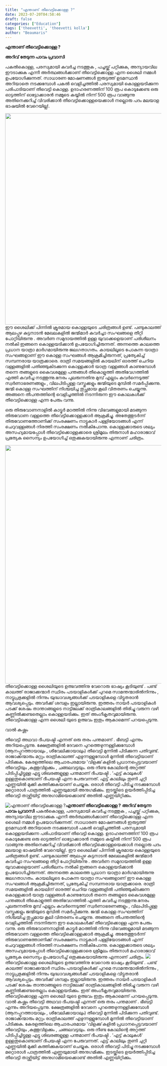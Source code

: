 ```yaml
---
title: "എന്താണ് തീവെട്ടിക്കൊള്ള ?"
date: 2023-07-20T04:58:46
draft: false
categories: ["Education"]
tags: ['theevetti', 'theevetti kolla']
author: "Beaumaris"
---
```


<strong>എന്താണ് തീവെട്ടിക്കൊള്ള ?</strong>

<strong>അറിവ് തേടുന്ന പാവം പ്രവാസി</strong>

പകൽകൊള്ള, പരസ്യമായി കവർച്ച നടത്തുക , പച്ചയ്ക്ക് പറ്റിക്കുക, അന്യായവില ഈടാക്കുക എന്നീ അർത്ഥങ്ങൾക്കാണ് തീവെട്ടിക്കൊള്ള എന്ന ശൈലി നമ്മൾ ഉപയോഗിക്കുന്നത്. സാധാരണ മോഷണങ്ങൾ ഇരുട്ടത്ത് ഉടമസ്ഥൻ അറിയാതെ നടക്കുമ്പോൾ പകൽ വെളിച്ചത്തിൽ പരസ്യമായി കൊള്ളയടിക്കുന്ന പരിപാടിയാണ് തീവെട്ടി കൊള്ള. ഉദാഹരണത്തിന് 100 രൂപ കൊടുക്കേണ്ട ഒരു ഓട്ടത്തിന് ഓട്ടോക്കാരൻ നമ്മുടെ കയ്യിൽ നിന്ന് 500 രൂപ വാങ്ങുന്നു അതിനെക്കുറിച്ച്‌ വിവരിക്കാൻ തീവെട്ടിക്കൊള്ളയെക്കാൾ നല്ലൊരു പദം മലയാള ഭാഷയിൽ വേറെയില്ല!.

<a href="https://cdn.boolokam.com/articles/2023/07/fwwww-5.jpg"><img class="alignnone size-full wp-image-403669" src="https://cdn.boolokam.com/articles/2023/07/fwwww-5.jpg" alt="" width="1023" height="681" /></a>ഈ ശൈലിക്ക് പിന്നിൽ ക്രൂരമായ കൊള്ളയുടെ ചരിത്രങ്ങൾ ഉണ്ട്. പണ്ടുകാലത്ത് ആലപ്പുഴ കുട്ടനാടൻ മേഖലകളിൽ ജന്മിമാർ കവർച്ചാ സംഘങ്ങളെ തീറ്റി പോറ്റിയിരുന്നു . അവർണ സമുദായത്തിൽ ഉള്ള യുവാക്കളെയാണ് പരിശീലനം നൽകി ഇങ്ങനെ കൊള്ളയടിക്കാൻ ഉപയോഗിച്ചിരുന്നത്. അന്നത്തെ കാലത്തെ പ്രധാന യാത്രാ മാർഗമായിരുന്നു ജലഗതാഗതം. കായലിലൂടെ പോകുന്ന യാത്രാ സംഘങ്ങളാണ് ഈ കൊള്ള സംഘങ്ങൾ ആക്രമിച്ചിരുന്നത്, പ്രത്യേകിച്ച് സമ്പന്നരായ യാത്രക്കാരെ. രാത്രി സമയങ്ങളിൽ കായലിന് ഓരത്ത് ചെറിയ വള്ളങ്ങളിൽ പതിഞ്ഞുകിടക്കുന്ന കൊള്ളക്കാർ യാത്ര വള്ളങ്ങൾ കാണുമ്പോൾ തന്നെ തങ്ങളുടെ കൈവശമുള്ള പന്തങ്ങൾ തീകൊളുത്തി അതിവേഗത്തിൽ എത്തി കവർച്ച നടത്തുന്നു.നേരം പുലരുന്നതിനു മുമ്പ് എല്ലാം കവർന്നെടുത്ത് സ്വർണാഭരണങ്ങളും , വിലപിടിപ്പുള്ള വസ്തുക്കളും ജന്മിയുടെ മുമ്പിൽ സമർപ്പിക്കുന്നു. ജന്മി കൊള്ള സംഘത്തിന് നിശ്ചയിച്ച തുച്ഛമായ കൂലി വിതരണം ചെയ്യുന്നു. അങ്ങനെ തീപന്തത്തിന്റെ വെളിച്ചത്തിൽ നടന്നിരുന്ന ഈ കൊലകൾക്ക് തീവെട്ടിക്കൊള്ള എന്ന പേരും വന്നു.

ഒരു തിരുവോണനാളിൽ കാട്ടൂർ മഠത്തിൽ നിന്നു വിഭവങ്ങളുമായി മടങ്ങുന്ന തിരുവോണ വള്ളത്തെ തീവെട്ടിക്കൊള്ളക്കാർ ആക്രമിച്ചു. അതേത്തുടർന്ന് തിരുവോണത്തോണിക്ക് സംരക്ഷണം നാട്ടുകാർ പള്ളിയോടങ്ങൾ എന്ന് ചെറുവള്ളങ്ങൾ നിരത്തി സംരക്ഷണം നൽകിപോന്നു. കൊള്ളക്കാരുടെ ശല്യം അസഹ്യമായപ്പോൾ തീവെട്ടിക്കൊള്ളക്കാരെ ശ്രീമൂലം തിരുനാൾ മഹാരാജാവ് പ്രത്യേക സൈന്യം ഉപയോഗിച്ച് ഒതുക്കുകയായിരുന്നു എന്നാണ് ചരിത്രം.

<a href="https://cdn.boolokam.com/articles/2023/07/geg-1.jpg"><img class="alignnone size-large wp-image-403670" src="https://cdn.boolokam.com/articles/2023/07/geg-1-1024x768.jpg" alt="" width="1024" height="768" /></a>തീവെട്ടിക്കൊള്ള ശൈലിയുടെ ഉത്ഭവത്തിനു വേറൊരു ഭാഷ്യം കൂടിയുണ്ട് . പണ്ട് കാലത്ത് രാജാക്കന്മാർ സ്ഥിരം പടയാളികൾക്ക് പുറമെ സാമന്തന്മാരിൽനിന്നും , നാട്ടുപ്രഭുക്കളിൽ നിന്നും യുദ്ധാവശ്യങ്ങൾക്ക് പടയാളികളെ വിട്ടുതരാൻ ആവശ്യപ്പെടും. അവർക്ക് ശമ്പളം ഇല്ലായിരുന്നു. ഇത്തരം നായർ പടയാളികൾ പടക്ക് ശേഷം താന്താങ്ങളുടെ നാട്ടിലേക്ക് രാത്രികാലങ്ങളിൽ തിരിച്ചു വരുന്ന വഴി കണ്ണിൽക്കണ്ടതെല്ലാം കൊള്ളയടിക്കും. ഇത് അംഗീകൃതവുമായിരുന്നു. തീവെട്ടിക്കൊള്ള എന്ന ശൈലി യുടെ ഉത്ഭവം ഇതും ആകാമെന്ന് പറയപ്പെടുന്നു.

വാൽ കഷ്ണം

തീവെട്ടി അഥവാ ദീപയഷ്ടി എന്നത് ഒരു തരം പന്തമാണ് . ഭീബട്ടി എന്നും അറിയപ്പെടുന്നു. ക്ഷേത്രങ്ങളിൽ ദേവനെ പുറത്തെഴുന്നള്ളിക്കുമ്പോൾ (ആനപ്പുറത്തായാലും , ശീവേലിക്കായാലും) തീവെട്ടി മുന്നിൽ പിടിക്കുന്ന പതിവുണ്ട്. രാജാക്കന്മാരും മറ്റും രാത്രികാലത്ത് എഴുന്നള്ളുമ്പോൾ മുന്നിൽ തീവെട്ടിയാണ് പിടിക്കുക. കേരളത്തിലെ ആചാരപരമായ 'വിളക്കു'കളിൽ പ്രധാനപ്പെട്ടവയാണ് തീവെട്ടിയും ,കുത്തുവിളക്കും , ചങ്ങലവട്ടയും. ഒരു നീണ്ട കോലിന്റെ അറ്റത്ത് പിടിപ്പിച്ചിട്ടുള്ള എട്ടു ശിഖരങ്ങളുള്ള പന്തമാണ് ദീപയഷ്ടി . 'എട്ട് കാലുകൾ' ഉള്ളതുകൊണ്ടാണ് ദീപയഷ്ടി എന്ന പേരുവന്നത്. എട്ട് കാലിലും തുണി ചുറ്റി എണ്ണയിൽ മുക്കി കത്തിക്കുകയാണ് ചെയ്യുക. ഒരാൾ തീവെട്ടി പിടിച്ചു നടക്കുമ്പോൾ മറ്റൊരാൾ പാത്രത്തിൽ എണ്ണയുമായി അനുഗമിക്കും. ഇടയ്ക്കിടെ ഉയർത്തിപ്പിടിച്ച തീവെട്ടി താഴ്ത്തിയിട്ട് അനുഗാമിയെക്കൊണ്ട് അതിൽ എണ്ണയിറ്റിക്കും.


![എന്താണ് തീവെട്ടിക്കൊള്ള ?](https://cdn.boolokam.com/articles/2023/07/fwwww-5.jpg)**എന്താണ് തീവെട്ടിക്കൊള്ള ?** **അറിവ് തേടുന്ന പാവം പ്രവാസി** പകൽകൊള്ള, പരസ്യമായി കവർച്ച നടത്തുക , പച്ചയ്ക്ക് പറ്റിക്കുക, അന്യായവില ഈടാക്കുക എന്നീ അർത്ഥങ്ങൾക്കാണ് തീവെട്ടിക്കൊള്ള എന്ന ശൈലി നമ്മൾ ഉപയോഗിക്കുന്നത്. സാധാരണ മോഷണങ്ങൾ ഇരുട്ടത്ത് ഉടമസ്ഥൻ അറിയാതെ നടക്കുമ്പോൾ പകൽ വെളിച്ചത്തിൽ പരസ്യമായി കൊള്ളയടിക്കുന്ന പരിപാടിയാണ് തീവെട്ടി കൊള്ള. ഉദാഹരണത്തിന് 100 രൂപ കൊടുക്കേണ്ട ഒരു ഓട്ടത്തിന് ഓട്ടോക്കാരൻ നമ്മുടെ കയ്യിൽ നിന്ന് 500 രൂപ വാങ്ങുന്നു അതിനെക്കുറിച്ച്‌ വിവരിക്കാൻ തീവെട്ടിക്കൊള്ളയെക്കാൾ നല്ലൊരു പദം മലയാള ഭാഷയിൽ വേറെയില്ല!. [](https://cdn.boolokam.com/articles/2023/07/fwwww-5.jpg)ഈ ശൈലിക്ക് പിന്നിൽ ക്രൂരമായ കൊള്ളയുടെ ചരിത്രങ്ങൾ ഉണ്ട്. പണ്ടുകാലത്ത് ആലപ്പുഴ കുട്ടനാടൻ മേഖലകളിൽ ജന്മിമാർ കവർച്ചാ സംഘങ്ങളെ തീറ്റി പോറ്റിയിരുന്നു . അവർണ സമുദായത്തിൽ ഉള്ള യുവാക്കളെയാണ് പരിശീലനം നൽകി ഇങ്ങനെ കൊള്ളയടിക്കാൻ ഉപയോഗിച്ചിരുന്നത്. അന്നത്തെ കാലത്തെ പ്രധാന യാത്രാ മാർഗമായിരുന്നു ജലഗതാഗതം. കായലിലൂടെ പോകുന്ന യാത്രാ സംഘങ്ങളാണ് ഈ കൊള്ള സംഘങ്ങൾ ആക്രമിച്ചിരുന്നത്, പ്രത്യേകിച്ച് സമ്പന്നരായ യാത്രക്കാരെ. രാത്രി സമയങ്ങളിൽ കായലിന് ഓരത്ത് ചെറിയ വള്ളങ്ങളിൽ പതിഞ്ഞുകിടക്കുന്ന കൊള്ളക്കാർ യാത്ര വള്ളങ്ങൾ കാണുമ്പോൾ തന്നെ തങ്ങളുടെ കൈവശമുള്ള പന്തങ്ങൾ തീകൊളുത്തി അതിവേഗത്തിൽ എത്തി കവർച്ച നടത്തുന്നു.നേരം പുലരുന്നതിനു മുമ്പ് എല്ലാം കവർന്നെടുത്ത് സ്വർണാഭരണങ്ങളും , വിലപിടിപ്പുള്ള വസ്തുക്കളും ജന്മിയുടെ മുമ്പിൽ സമർപ്പിക്കുന്നു. ജന്മി കൊള്ള സംഘത്തിന് നിശ്ചയിച്ച തുച്ഛമായ കൂലി വിതരണം ചെയ്യുന്നു. അങ്ങനെ തീപന്തത്തിന്റെ വെളിച്ചത്തിൽ നടന്നിരുന്ന ഈ കൊലകൾക്ക് തീവെട്ടിക്കൊള്ള എന്ന പേരും വന്നു. ഒരു തിരുവോണനാളിൽ കാട്ടൂർ മഠത്തിൽ നിന്നു വിഭവങ്ങളുമായി മടങ്ങുന്ന തിരുവോണ വള്ളത്തെ തീവെട്ടിക്കൊള്ളക്കാർ ആക്രമിച്ചു. അതേത്തുടർന്ന് തിരുവോണത്തോണിക്ക് സംരക്ഷണം നാട്ടുകാർ പള്ളിയോടങ്ങൾ എന്ന് ചെറുവള്ളങ്ങൾ നിരത്തി സംരക്ഷണം നൽകിപോന്നു. കൊള്ളക്കാരുടെ ശല്യം അസഹ്യമായപ്പോൾ തീവെട്ടിക്കൊള്ളക്കാരെ ശ്രീമൂലം തിരുനാൾ മഹാരാജാവ് പ്രത്യേക സൈന്യം ഉപയോഗിച്ച് ഒതുക്കുകയായിരുന്നു എന്നാണ് ചരിത്രം. [![](https://cdn.boolokam.com/articles/2023/07/geg-1-1024x768.jpg)](https://cdn.boolokam.com/articles/2023/07/geg-1.jpg)തീവെട്ടിക്കൊള്ള ശൈലിയുടെ ഉത്ഭവത്തിനു വേറൊരു ഭാഷ്യം കൂടിയുണ്ട് . പണ്ട് കാലത്ത് രാജാക്കന്മാർ സ്ഥിരം പടയാളികൾക്ക് പുറമെ സാമന്തന്മാരിൽനിന്നും , നാട്ടുപ്രഭുക്കളിൽ നിന്നും യുദ്ധാവശ്യങ്ങൾക്ക് പടയാളികളെ വിട്ടുതരാൻ ആവശ്യപ്പെടും. അവർക്ക് ശമ്പളം ഇല്ലായിരുന്നു. ഇത്തരം നായർ പടയാളികൾ പടക്ക് ശേഷം താന്താങ്ങളുടെ നാട്ടിലേക്ക് രാത്രികാലങ്ങളിൽ തിരിച്ചു വരുന്ന വഴി കണ്ണിൽക്കണ്ടതെല്ലാം കൊള്ളയടിക്കും. ഇത് അംഗീകൃതവുമായിരുന്നു. തീവെട്ടിക്കൊള്ള എന്ന ശൈലി യുടെ ഉത്ഭവം ഇതും ആകാമെന്ന് പറയപ്പെടുന്നു. വാൽ കഷ്ണം തീവെട്ടി അഥവാ ദീപയഷ്ടി എന്നത് ഒരു തരം പന്തമാണ് . ഭീബട്ടി എന്നും അറിയപ്പെടുന്നു. ക്ഷേത്രങ്ങളിൽ ദേവനെ പുറത്തെഴുന്നള്ളിക്കുമ്പോൾ (ആനപ്പുറത്തായാലും , ശീവേലിക്കായാലും) തീവെട്ടി മുന്നിൽ പിടിക്കുന്ന പതിവുണ്ട്. രാജാക്കന്മാരും മറ്റും രാത്രികാലത്ത് എഴുന്നള്ളുമ്പോൾ മുന്നിൽ തീവെട്ടിയാണ് പിടിക്കുക. കേരളത്തിലെ ആചാരപരമായ 'വിളക്കു'കളിൽ പ്രധാനപ്പെട്ടവയാണ് തീവെട്ടിയും ,കുത്തുവിളക്കും , ചങ്ങലവട്ടയും. ഒരു നീണ്ട കോലിന്റെ അറ്റത്ത് പിടിപ്പിച്ചിട്ടുള്ള എട്ടു ശിഖരങ്ങളുള്ള പന്തമാണ് ദീപയഷ്ടി . 'എട്ട് കാലുകൾ' ഉള്ളതുകൊണ്ടാണ് ദീപയഷ്ടി എന്ന പേരുവന്നത്. എട്ട് കാലിലും തുണി ചുറ്റി എണ്ണയിൽ മുക്കി കത്തിക്കുകയാണ് ചെയ്യുക. ഒരാൾ തീവെട്ടി പിടിച്ചു നടക്കുമ്പോൾ മറ്റൊരാൾ പാത്രത്തിൽ എണ്ണയുമായി അനുഗമിക്കും. ഇടയ്ക്കിടെ ഉയർത്തിപ്പിടിച്ച തീവെട്ടി താഴ്ത്തിയിട്ട് അനുഗാമിയെക്കൊണ്ട് അതിൽ എണ്ണയിറ്റിക്കും.

